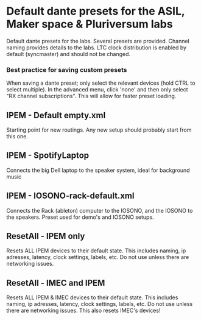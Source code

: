 # Default dante presets for the ASIL, Maker space & Pluriversum labs
Default dante presets for the labs.  Several presets are provided. Channel naming provides details to the labs. LTC clock distribution is enabled by default (syncmaster) and should not be changed.

### Best practice for saving custom presets
When saving a dante preset; only select the relevant devices (hold CTRL to select multiple). In the advanced menu, click 'none' and then only select "RX channel subscriptions".  This will allow for faster preset loading.

## IPEM - Default empty.xml
Starting point for new routings.  Any new setup should probably start from this one.

## IPEM - SpotifyLaptop
Connects the big Dell laptop to the speaker system, ideal for background music

## IPEM - IOSONO-rack-default.xml
Connects the Rack (ableton) computer to the IOSONO, and the IOSONO to the speakers.  Preset used for demo's and IOSONO setups.

## ResetAll - IPEM only
Resets ALL IPEM devices to their default state.  This includes naming, ip adresses, latency, clock settings,  labels, etc.  Do not use unless there are networking issues. 

## ResetAll - IMEC and IPEM
Resets ALL IPEM & IMEC devices to their default state.  This includes naming, ip adresses, latency, clock settings,   labels, etc.  Do not use unless there are networking issues. This also resets IMEC's devices!
